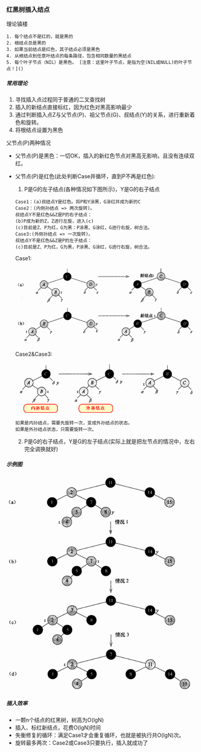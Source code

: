 ### 红黑树插入结点
理论镇楼

    1. 每个结点不是红的，就是黑的
    2. 根结点总是黑的
    3. 如果当前结点是红色，其子结点必须是黑色
    4. 从根结点到任意叶结点的每条路径，包含相同数量的黑结点
    5. 每个叶子节点（NIL）是黑色。 [注意：这里叶子节点，是指为空(NIL或NULL)的叶子节点！]()


##### 常用理论

1. 寻找插入点过程同于普通的二叉查找树
2. 插入的新结点直接标红，因为红色对黑高影响最少
3. 通过判断插入点Z与父节点(P)、祖父节点(G)、叔结点(Y)的关系，进行重新着色和旋转。
4. 将根结点设置为黑色

父节点(P)两种情况
* 父节点(P)是黑色：一切OK，插入的新红色节点对黑高无影响，且没有连续双红。
* 父节点(P)是红色(此处判断Case并循环，直到P不再是红色):
    1. P是G的左子结点(各种情况如下图所示)，Y是G的右子结点
    ```
    Case1：(a)叔结点Y是红色。将P和Y涂黑，G涂红并成为新的C
    Case2：(内侧孙结点 => 两次旋转)。
    叔结点Y不是红色&&Z是P的右子结点：
    (b)P成为新的Z，Z进行左旋，进入(c)
    (c)目前是Z、P为红，G为黑：P涂黑、G涂红，G进行右旋，树合法。
    Case3:(外侧孙结点 => 一次旋转)。
    叔结点Y不是红色&&Z是P的左子结点：
    (c)目前是Z、P为红，G为黑，P涂黑、G涂红，G进行右旋，树合法。
    ```

    Case1:

    ![BR树着色&向上递归](../img/BRTreePaintAndUpward.png)

    Case2&Case3:

    ![BR树旋转Case2与Case3](../img/BRTreeRotate.png)
    ```
    如果是内孙结点，需要先旋转一次，变成外孙结点的状态。
    如果是外孙结点状态，只需要旋转一次。
    ```


    2. P是G的右子结点，Y是G的左子结点(实际上就是把左节点的情况中，左右完全调换就好)

##### 示例图

![Case示意](../img/BRTreeInsertLeftChildSample.png)

##### 插入效率
* 一颗n个结点的红黑树，树高为O(lgN)
* 插入、标红新结点，花费O(lgN)时间
* 失衡修复的循环：满足Case1才会重复循环，也就是被执行共O(lgN)次。
* 旋转最多两次：Case2或Case3只要执行，插入就成功了